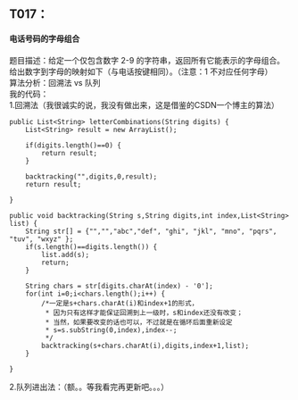 ## T017： ##
#### 电话号码的字母组合 ####
题目描述：给定一个仅包含数字 2-9 的字符串，返回所有它能表示的字母组合。给出数字到字母的映射如下（与电话按键相同）。（注意：1 不对应任何字母）        
算法分析：回溯法 vs 队列       
我的代码：          
1.回溯法（我很诚实的说，我没有做出来，这是借鉴的CSDN一个博主的算法）     

    public List<String> letterCombinations(String digits) {
        List<String> result = new ArrayList();
        
        if(digits.length()==0) {
        	return result;
        }
        
        backtracking("",digits,0,result);
        return result;
    	
    }
    
    public void backtracking(String s,String digits,int index,List<String> list) {
    	String str[] = {"","","abc","def", "ghi", "jkl", "mno", "pqrs", "tuv", "wxyz" };
    	if(s.length()==digits.length()) {
    		list.add(s);
    		return;
    	}
     
		String chars = str[digits.charAt(index) - '0'];
		for(int i=0;i<chars.length();i++) {
			/*一定是s+chars.charAt(i)和index+1的形式，
			 * 因为只有这样才能保证回溯到上一级时，s和index还没有改变；
			 * 当然，如果要改变的话也可以，不过就是在循环后面重新设定
			 * s=s.subString(0,index),index--;
			 */
			backtracking(s+chars.charAt(i),digits,index+1,list);
		}
    	
    }
 
2.队列进出法：（额。。等我看完再更新吧。。。）   